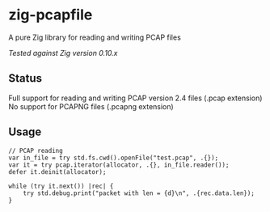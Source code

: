 # zig-pcapfile
A pure Zig library for reading and writing PCAP files

_Tested against Zig version 0.10.x_

## Status
Full support for reading and writing PCAP version 2.4 files (.pcap extension)  
No support for PCAPNG files (.pcapng extension)  

## Usage
```zig
// PCAP reading
var in_file = try std.fs.cwd().openFile("test.pcap", .{});
var it = try pcap.iterator(allocator, .{}, in_file.reader());
defer it.deinit(allocator);

while (try it.next()) |rec| {
    try std.debug.print("packet with len = {d}\n", .{rec.data.len});
}
```

